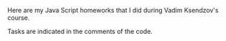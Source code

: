 Here are my Java Script homeworks that I did during Vadim Ksendzov's course.

Tasks are indicated in the comments of the code.
